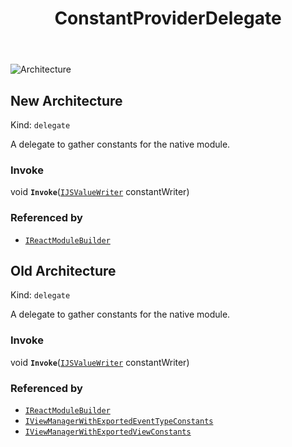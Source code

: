 ﻿---
id: ConstantProviderDelegate
title: ConstantProviderDelegate
---

![Architecture](https://img.shields.io/badge/architecture-new_&_old-green)

## New Architecture

Kind: `delegate`

A delegate to gather constants for the native module.

### Invoke
void **`Invoke`**([`IJSValueWriter`](IJSValueWriter) constantWriter)

### Referenced by
- [`IReactModuleBuilder`](IReactModuleBuilder)

## Old Architecture

Kind: `delegate`

A delegate to gather constants for the native module.

### Invoke
void **`Invoke`**([`IJSValueWriter`](IJSValueWriter) constantWriter)

### Referenced by
- [`IReactModuleBuilder`](IReactModuleBuilder)
- [`IViewManagerWithExportedEventTypeConstants`](IViewManagerWithExportedEventTypeConstants)
- [`IViewManagerWithExportedViewConstants`](IViewManagerWithExportedViewConstants)

